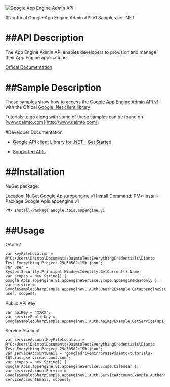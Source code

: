 ﻿![Google App Engine Admin API](http://www.google.com/images/icons/product/search-32.gif)

#Unoffical Google App Engine Admin API v1 Samples for .NET  

##API Description
=============

The App Engine Admin API enables developers to provision and manage their App Engine applications.

[Offical Documentation](https://cloud.google.com/appengine/docs/admin-api/)

##Sample Description
=============

These samples show how to access the [Google App Engine Admin API v1](https://cloud.google.com/appengine/docs/admin-api/) with the Offical [Google .Net client library](https://github.com/google/google-api-dotnet-client)

Tutorials to go along with some of these samples can be found on [www.daimto.com](http://www.daimto.com/)

#Developer Documentation

* [Google API client Library for .NET - Get Started](https://developers.google.com/api-client-library/dotnet/get_started)

* [Supported APIs](https://developers.google.com/api-client-library/dotnet/apis/)

##Installation
=================================

NuGet package:

Location: [NuGet Google.Apis.appengine.v1](https://www.nuget.org/packages/Google.Apis.appengine.v1)
Install Command: PM>  Install-Package Google.Apis.appengine.v1

```
PM> Install-Package Google.Apis.appengine.v1
```

##Usage
=================================

OAuth2
```
var keyFileLocation = @"C:\Users\Daimto\Documents\DaimtoTestEverythingCredentials\Diamto Test Everything Project-29e50502c19b.json";
var user = System.Security.Principal.WindowsIdentity.GetCurrent().Name;
var scopes = new String[] { Google.Apis.appengine.v1.appengineService.Scope.appengineReadonly };
var service = GoogleSamplecSharpSample.appenginev1.Auth.Oauth2Example.GetappengineService(keyFileLocation, user, scopes);
```
Public API Key
```
var apiKey = "XXXX";
var servicePublicKey = GoogleSamplecSharpSample.appenginev1.Auth.ApiKeyExample.GetService(apiKey);
```
Service Account
```
var serviceAccountKeyFileLocation = @"C:\Users\Daimto\Documents\DaimtoTestEverythingCredentials\Diamto Test Everything Project-29e50502c19b.json";
var serviceAccountEmail = "googledrivemirrornas@daimto-tutorials-101.iam.gserviceaccount.com";
var scopes = new String[] { Google.Apis.appengine.v1.appengineService.Scope.Calendar };            
var serviceAccountService = GoogleSamplecSharpSample.appenginev1.Auth.ServiceAccountExample.AuthenticateServiceAccount(serviceAccountKeyFileLocation, serviceAccountEmail, scopes);
```

